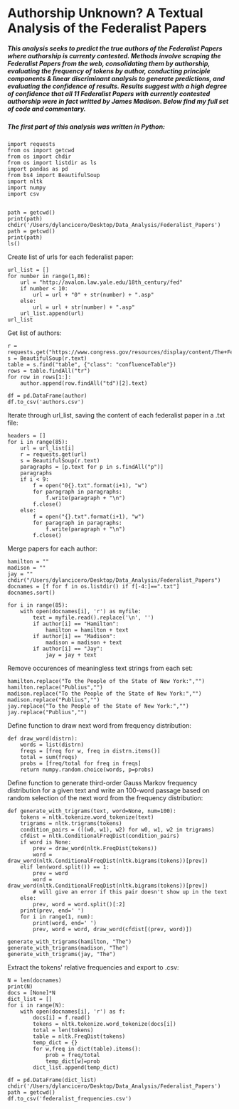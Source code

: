 # Authorship Unknown? A Textual Analysis of the Federalist Papers

##### This analysis seeks to predict the true authors of the Federalist Papers where authorship is currenty contested.  Methods involve scraping the Federalist Papers from the web, consolidating them by authorship, evaluating the frequency of tokens by author, conducting principle components & linear discriminant analysis to generate predictions, and evaluating the confidence of results.  Results suggest with a high degree of confidence that all 11 Federalist Papers with currently contested authorship were in fact writted by James Madison. Below find my full set of code and commentary.

##### The first part of this analysis was written in Python:

```Python3
import requests
from os import getcwd
from os import chdir
from os import listdir as ls
import pandas as pd
from bs4 import BeautifulSoup
import nltk
import numpy
import csv


path = getcwd()
print(path)
chdir('/Users/dylancicero/Desktop/Data_Analysis/Federalist_Papers')
path = getcwd()
print(path)
ls()
```
Create list of urls for each federalist paper:
```Python3
url_list = []
for number in range(1,86):
    url = "http://avalon.law.yale.edu/18th_century/fed"
    if number < 10:
        url = url + "0" + str(number) + ".asp"
    else:
        url = url + str(number) + ".asp"
    url_list.append(url)
url_list
```
Get list of authors:
```Python3
r = requests.get("https://www.congress.gov/resources/display/content/The+Federalist+Papers")
s = BeautifulSoup(r.text)
table = s.find("table", {"class": "confluenceTable"})
rows = table.findAll("tr")
for row in rows[1:]:
    author.append(row.findAll("td")[2].text)

df = pd.DataFrame(author)
df.to_csv('authors.csv')
```
Iterate through url_list, saving the content of each federalist paper in a .txt file:
```Python3
headers = []
for i in range(85):
    url = url_list[i]
    r = requests.get(url)
    s = BeautifulSoup(r.text)
    paragraphs = [p.text for p in s.findAll("p")]
    paragraphs
    if i < 9:
        f = open("0{}.txt".format(i+1), "w")
        for paragraph in paragraphs:
            f.write(paragraph + "\n")
        f.close()
    else:
        f = open("{}.txt".format(i+1), "w")
        for paragraph in paragraphs:
            f.write(paragraph + "\n")
        f.close()
```
Merge papers for each author:
```Python3
hamilton = ""
madison = ""
jay = ""
chdir("/Users/dylancicero/Desktop/Data_Analysis/Federalist_Papers")
docnames = [f for f in os.listdir() if f[-4:]==".txt"]
docnames.sort()

for i in range(85):
    with open(docnames[i], 'r') as myfile:
        text = myfile.read().replace('\n', '')
        if author[i] == "Hamilton":
            hamilton = hamilton + text
        if author[i] == "Madison":
            madison = madison + text
        if author[i] == "Jay":
            jay = jay + text
```
Remove occurences of meaningless text strings from each set:
```Python3
hamilton.replace("To the People of the State of New York:","")
hamilton.replace("Publius","")
madison.replace("To the People of the State of New York:","")
madison.replace("Publius","")
jay.replace("To the People of the State of New York:","")
jay.replace("Publius","")
```
Define function to draw next word from frequency distribution:
```Python3
def draw_word(distrn):
    words = list(distrn)
    freqs = [freq for w, freq in distrn.items()]
    total = sum(freqs)
    probs = [freq/total for freq in freqs]
    return numpy.random.choice(words, p=probs)
```
Define function to generate third-order Gauss Markov frequency distribution for a given text and write an 100-word passage based on random selection of the next word from the frequency distribution:
```Python3
def generate_with_trigrams(text, word=None, num=100):
    tokens = nltk.tokenize.word_tokenize(text)
    trigrams = nltk.trigrams(tokens)
    condition_pairs = (((w0, w1), w2) for w0, w1, w2 in trigrams)
    cfdist = nltk.ConditionalFreqDist(condition_pairs)
    if word is None:
        prev = draw_word(nltk.FreqDist(tokens))
        word = draw_word(nltk.ConditionalFreqDist(nltk.bigrams(tokens))[prev])
    elif len(word.split()) == 1:
        prev = word
        word = draw_word(nltk.ConditionalFreqDist(nltk.bigrams(tokens))[prev])
        # will give an error if this pair doesn't show up in the text
    else:
        prev, word = word.split()[:2]
    print(prev, end=' ')
    for i in range(1, num):
        print(word, end=' ')
        prev, word = word, draw_word(cfdist[(prev, word)])

generate_with_trigrams(hamilton, "The")
generate_with_trigrams(madison, "The")
generate_with_trigrams(jay, "The")
```
Extract the tokens' relative frequencies and export to .csv:
```Python3
N = len(docnames)
print(N)
docs = [None]*N
dict_list = []
for i in range(N):
    with open(docnames[i], 'r') as f:
        docs[i] = f.read()
        tokens = nltk.tokenize.word_tokenize(docs[i])
        total = len(tokens)
        table = nltk.FreqDist(tokens)
        temp_dict = {}
        for w,freq in dict(table).items():
            prob = freq/total
            temp_dict[w]=prob
        dict_list.append(temp_dict)

df = pd.DataFrame(dict_list)
chdir('/Users/dylancicero/Desktop/Data_Analysis/Federalist_Papers')
path = getcwd()
df.to_csv('federalist_frequencies.csv')
```
